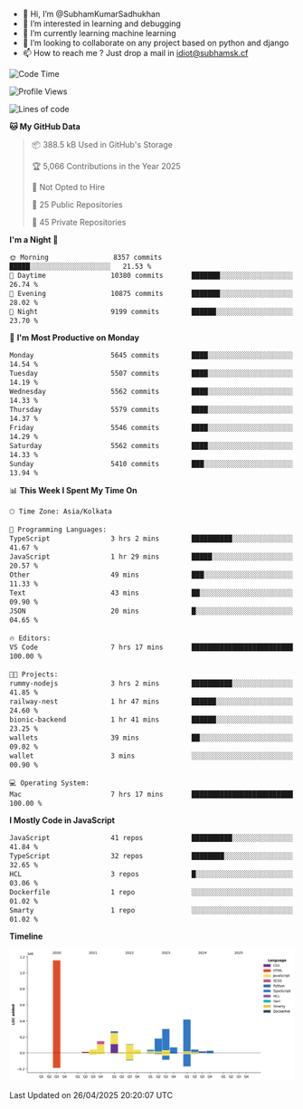 - 👋 Hi, I’m @SubhamKumarSadhukhan
- 👀 I’m interested in learning and debugging
- 🌱 I’m currently learning machine learning
- 💞️ I’m looking to collaborate on any project based on python and django
- 📫 How to reach me ?
      Just drop a mail in idiot@subhamsk.cf

<!---
SubhamKumarSadhukhan/SubhamKumarSadhukhan is a ✨ special ✨ repository because its `README.md` (this file) appears on your GitHub profile.
You can click the Preview link to take a look at your changes.
--->


<!--START_SECTION:waka-->
![Code Time](http://img.shields.io/badge/Code%20Time-2%2C841%20hrs%2020%20mins-blue)

![Profile Views](http://img.shields.io/badge/Profile%20Views-1-blue)

![Lines of code](https://img.shields.io/badge/From%20Hello%20World%20I%27ve%20Written-2.9%20million%20lines%20of%20code-blue)

**🐱 My GitHub Data** 

> 📦 388.5 kB Used in GitHub's Storage 
 > 
> 🏆 5,066 Contributions in the Year 2025
 > 
> 🚫 Not Opted to Hire
 > 
> 📜 25 Public Repositories 
 > 
> 🔑 45 Private Repositories 
 > 
**I'm a Night 🦉** 

```text
🌞 Morning                8357 commits        █████░░░░░░░░░░░░░░░░░░░░   21.53 % 
🌆 Daytime                10380 commits       ███████░░░░░░░░░░░░░░░░░░   26.74 % 
🌃 Evening                10875 commits       ███████░░░░░░░░░░░░░░░░░░   28.02 % 
🌙 Night                  9199 commits        ██████░░░░░░░░░░░░░░░░░░░   23.70 % 
```
📅 **I'm Most Productive on Monday** 

```text
Monday                   5645 commits        ████░░░░░░░░░░░░░░░░░░░░░   14.54 % 
Tuesday                  5507 commits        ████░░░░░░░░░░░░░░░░░░░░░   14.19 % 
Wednesday                5562 commits        ████░░░░░░░░░░░░░░░░░░░░░   14.33 % 
Thursday                 5579 commits        ████░░░░░░░░░░░░░░░░░░░░░   14.37 % 
Friday                   5546 commits        ████░░░░░░░░░░░░░░░░░░░░░   14.29 % 
Saturday                 5562 commits        ████░░░░░░░░░░░░░░░░░░░░░   14.33 % 
Sunday                   5410 commits        ███░░░░░░░░░░░░░░░░░░░░░░   13.94 % 
```


📊 **This Week I Spent My Time On** 

```text
🕑︎ Time Zone: Asia/Kolkata

💬 Programming Languages: 
TypeScript               3 hrs 2 mins        ██████████░░░░░░░░░░░░░░░   41.67 % 
JavaScript               1 hr 29 mins        █████░░░░░░░░░░░░░░░░░░░░   20.57 % 
Other                    49 mins             ███░░░░░░░░░░░░░░░░░░░░░░   11.33 % 
Text                     43 mins             ██░░░░░░░░░░░░░░░░░░░░░░░   09.90 % 
JSON                     20 mins             █░░░░░░░░░░░░░░░░░░░░░░░░   04.65 % 

🔥 Editors: 
VS Code                  7 hrs 17 mins       █████████████████████████   100.00 % 

🐱‍💻 Projects: 
rummy-nodejs             3 hrs 2 mins        ██████████░░░░░░░░░░░░░░░   41.85 % 
railway-nest             1 hr 47 mins        ██████░░░░░░░░░░░░░░░░░░░   24.60 % 
bionic-backend           1 hr 41 mins        ██████░░░░░░░░░░░░░░░░░░░   23.25 % 
wallets                  39 mins             ██░░░░░░░░░░░░░░░░░░░░░░░   09.02 % 
wallet                   3 mins              ░░░░░░░░░░░░░░░░░░░░░░░░░   00.90 % 

💻 Operating System: 
Mac                      7 hrs 17 mins       █████████████████████████   100.00 % 
```

**I Mostly Code in JavaScript** 

```text
JavaScript               41 repos            ██████████░░░░░░░░░░░░░░░   41.84 % 
TypeScript               32 repos            ████████░░░░░░░░░░░░░░░░░   32.65 % 
HCL                      3 repos             █░░░░░░░░░░░░░░░░░░░░░░░░   03.06 % 
Dockerfile               1 repo              ░░░░░░░░░░░░░░░░░░░░░░░░░   01.02 % 
Smarty                   1 repo              ░░░░░░░░░░░░░░░░░░░░░░░░░   01.02 % 
```



**Timeline**

![Lines of Code chart](https://raw.githubusercontent.com/SubhamKumarSadhukhan/SubhamKumarSadhukhan/main/assets/bar_graph.png)


 Last Updated on 26/04/2025 20:20:07 UTC
<!--END_SECTION:waka-->
